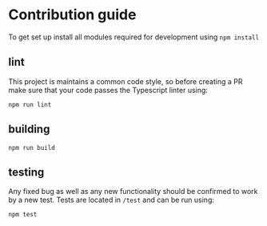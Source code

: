 # Contribution guide

To get set up install all modules required for development using `npm install`

## lint

This project is maintains a common code style, so before creating a PR make sure that
your code passes the Typescript linter using:

```
npm run lint
```

## building

```
npm run build
```

## testing

Any fixed bug as well as any new functionality should be confirmed to work by a new test. Tests
are located in `/test` and can be run using:

```
npm test
```

